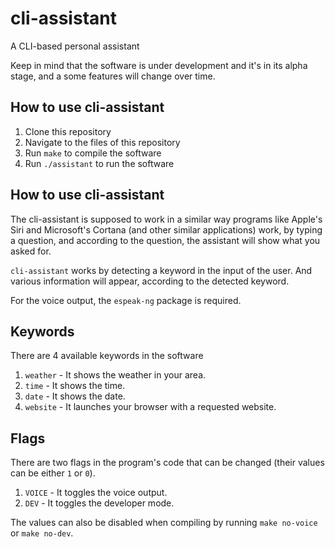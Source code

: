 # cli-assistant
A CLI-based personal assistant

Keep in mind that the software is under development and it's in its alpha stage, and a some features will change over time.

How to use cli-assistant
------------------------

1. Clone this repository
2. Navigate to the files of this repository
3. Run `make` to compile the software
4. Run `./assistant` to run the software

How to use cli-assistant
------------------------

The cli-assistant is supposed to work in a similar way programs like Apple's Siri and Microsoft's Cortana (and other similar applications) work, by typing a question, and according to the question, the assistant will show what you asked for.

`cli-assistant` works by detecting a keyword in the input of the user. And various information will appear, according to the detected keyword.

For the voice output, the `espeak-ng` package is required.

Keywords
--------

There are 4 available keywords in the software

1. `weather` - It shows the weather in your area.
2. `time` - It shows the time.
3. `date` - It shows the date.
4. `website` - It launches your browser with a requested website.

Flags
-----

There are two flags in the program's code that can be changed (their values can be either `1` or `0`).

1. `VOICE` - It toggles the voice output.
2. `DEV` - It toggles the developer mode.

The values can also be disabled when compiling by running `make no-voice` or `make no-dev`.
